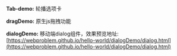 **Tab-demo:** 轮播选项卡

**dragDemo:** 原生js拖拽功能

**dialogDemo:** 移动端dialog组件，效果预览地址: [https://webproblem.github.io/hello-world/dialogDemo/dialog.html](https://webproblem.github.io/hello-world/dialogDemo/dialog.html)
